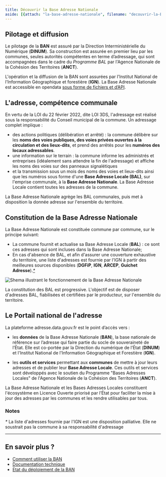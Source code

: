 ```yaml
---
title: Découvrir la Base Adresse Nationale
aside: [{attach: "la-base-adresse-nationale", filename: "decouvrir-la-BAN--la-base-adresse-nationale"}]
---
```


## Pilotage et diffusion

Le pilotage de la **BAN** est assuré par la Direction Interministérielle du Numérique (**DINUM**).
Sa construction est assurée en premier lieu par les communes, seules autorités compétentes en terme d’adressage, qui sont accompagnées dans le cadre du *Programme BAL* par l'Agence Nationale de la Cohésion des Territoires (**ANCT**).

L'opération et la diffusion de la BAN sont assurées par l'Institut National de l'Information Géographique et forestière (**IGN**).
La Base Adresse Nationale est accessible en opendata [sous forme de fichiers et d’API](/outils).

## L'adresse, compétence communale

En vertu de la LOI du 22 février 2022, dite LOI 3DS, l'adressage est réalisé sous la responsabilité du Conseil municipal de la commune. Un adressage complet implique :

- des actions politiques (délibération et arrêté) : la commune délibère sur les **noms des voies publiques, des voies privées ouvertes à la circulation et des lieux-dits**, et prend des arrêtés pour les **numéros des locaux adressables**.
- une information sur le terrain : la commune informe les administrés et entreprises (idéalement sans attendre la fin de l'adressage) et affiche les noms des voies sur des panneaux signalétiques
- et la transmission sous un mois des noms des voies et lieux-dits ainsi que les numéros sous forme d'une **Base Adresse Locale (BAL)**, sur l'emprise communale, à la **Base Adresse Nationale**.  La Base Adresse Locale contient toutes les adresses de la commune.

La Base Adresse Nationale agrège les BAL communales, puis met à disposition la donnée adresse sur l'ensemble du territoire.

## Constitution de la Base Adresse Nationale

La Base Adresse Nationale est constituée commune par commune, sur le principe suivant:

- La commune fournit et actualise sa Base Adresse Locale (**BAL**) : ce sont ces adresses qui sont incluses dans la Base Adresse Nationale;
- En cas d'absence de BAL, et afin d'assurer une couverture exhaustive du territoire, une liste d'adresses est fournie par l'IGN à partir des meilleures sources disponibles (**DGFiP**, **IGN**, **ARCEP**, **Guichet Adresse**)._[*](#user-content-notes)_

![Shema illustrant le fonctionnement de la Base Adresse Nationale](/img/pages/decouvrir_la_BAN/schema_composition_ban.svg)

La constitution des BAL est progressive. L'objectif est de disposer d'adresses BAL, fiabilisées et certifiées par le producteur, sur l'ensemble du territoire.

## Le Portail national de l'adresse

La plateforme adresse.data.gouv.fr est le point d’accès vers :

- les **données** de la Base Adresse Nationale (**BAN**), la base nationale de référence sur l’adresse qui faire partie du socle de souveraineté de l’État. Elle est co-portée par la Direction du numérique de l’État (**DINUM**) et l'Institut National de l'Information Géographique et Forestière (**IGN**).

- les **outils et services** permettant aux **communes** de mettre à jour leurs adresses et de publier leur **Base Adresse Locale**. Ces outils et services sont développés avec le soutien du Programme "Bases Adresses Locales" de l'Agence Nationale de la Cohésion des Territoires (**ANCT**).

La Base Adresse Nationale et les Bases Adresses Locales constituent l'écosystème en Licence Ouverte priorisé par l’État pour faciliter la mise à jour des adresses par les communes et les rendre utilisables par tous.

### Notes

_*_ La liste d'adresses fournie par l'IGN est une disposition palliative. Elle ne soustrait pas la commune à sa responsabilité d'adressage

------------------------------------

## En savoir plus ?

- [Comment utiliser la BAN](/utiliser-la-ban)
- [Documentation technique](/documentation-technique)
- [Etat du déploiement de la BAN](/deploiement)
